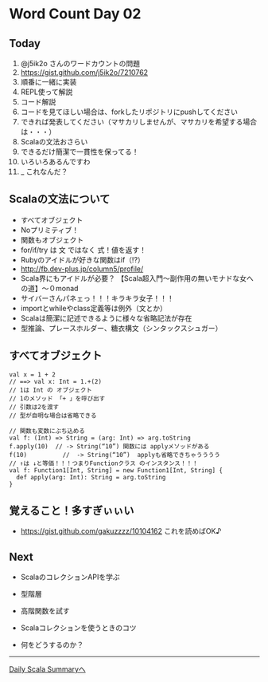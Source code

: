 # Word Count Day 02

## Today

1. @j5ik2o さんのワードカウントの問題
 1. https://gist.github.com/j5ik2o/7210762
2. 順番に一緒に実装
 1. REPL使って解説
3. コード解説
 1. コードを見てほしい場合は、forkしたリポジトリにpushしてください
 1. できれば発表してください（マサカリしませんが、マサカリを希望する場合は・・・）
4. Scalaの文法おさらい
 1. できるだけ簡潔で一貫性を保ってる！
 1. いろいろあるんですわ 
 1. _ これなんだ？

## Scalaの文法について

- すべてオブジェクト
 - Noプリミティブ！
 - 関数もオブジェクト
 - for/if/try は 文 ではなく 式！値を返す！
 - Rubyのアイドルが好きな関数はif（!?）
  - http://fb.dev-plus.jp/column5/profile/
 - Scala界にもアイドルが必要？
  【Scala超入門～副作用の無いモナドな女への道】～０monad
  - サイバーさんパネェっ！！！キラキラ女子！！！
 - importとwhileやclass定義等は例外（文とか）
 - Scalaは簡潔に記述できるように様々な省略記法が存在
 - 型推論、プレースホルダー、糖衣構文（シンタックスシュガー）

## すべてオブジェクト

```
val x = 1 + 2
// ==> val x: Int = 1.+(2)
// 1は Int の オブジェクト
// 1のメソッド 「+ 」を呼び出す
// 引数は2を渡す
// 型が自明な場合は省略できる
```

```
// 関数も変数にぶち込める
val f: (Int) => String = (arg: Int) => arg.toString
f.apply(10)  // -> String(“10”) 関数には applyメソッドがある
f(10)          //  -> String(“10”)  applyも省略できちゃうううう
// ↑は ↓と等価！！！つまりFunctionクラス のインスタンス！！！
val f: Function1[Int, String] = new Function1[Int, String] {
  def apply(arg: Int): String = arg.toString
}
```

## 覚えること！多すぎぃぃい

- https://gist.github.com/gakuzzzz/10104162
これを読めばOK♪

## Next
- ScalaのコレクションAPIを学ぶ
 - 型階層
 - 高階関数を試す

- Scalaコレクションを使うときのコツ
 - 何をどうするのか？

----
[Daily Scala Summaryへ](../dayly_scala_summary.md)